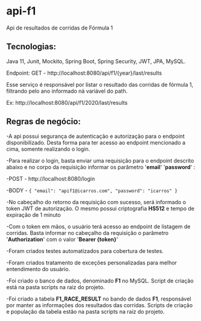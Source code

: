 # api-f1

Api de resultados de corridas de Fórmula 1

## Tecnologias:
Java 11, Junit, Mockito, Spring Boot, Spring Security, JWT, JPA, MySQL.

Endpoint:
GET - http://localhost:8080/api/f1/{year}/last/results

Esse serviço é responsável por listar o resultado das corridas de fórmula 1, filtrando pelo ano informado ná variável do path.

Ex: http://localhost:8080/api/f1/2020/last/results

## Regras de negócio:
-A api possui segurança de autenticação e autorização para o endpoint disponibilizado. Desta forma para ter acesso ao endpoint mencionado a cima, somente realizando o login.

-Para realizar o login, basta enviar uma requisição para o endpoint descrito abaixo e no corpo da requisição informar os parâmetro '**email**' '**password**' :

-POST - http://localhost:8080/login

-BODY - `{
    "email": "apif1@icarros.com",
    "password": "icarros"
}`

-No cabeçalho do retorno da requisição com sucesso, será  informado o token JWT de autorização. O mesmo possui criptografia **HS512** e tempo de expiração de 1 minuto

-Com o token em mãos, o usuário terá acesso ao endpoint de listagem de corridas. Basta informar no cabeçalho da requisição o parâmetro '**Authorization**' com o valor '**Bearer {token}**'

-Foram criados testes automatizados para cobertura de testes.

-Foram criados tratamento de exceções personalizadas para melhor entendimento do usuário.

-Foi criado o banco de dados, denominado **F1** no MySQL. Script de criação está na pasta scripts na raiz do projeto.

-Foi criado a tabela **F1_RACE_RESULT** no bando de dados **F1**, responsável por manter as informações dos resultados das corridas. Scripts de criação e população da tabela estão na pasta scripts na raiz do projeto.
